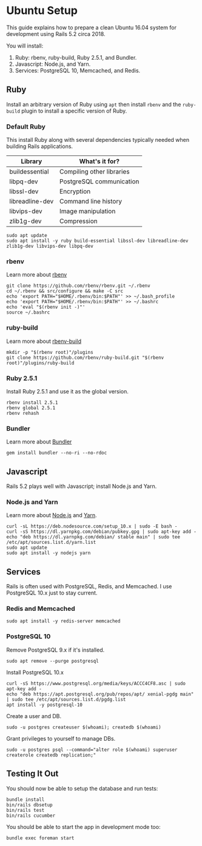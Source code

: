 # Ubuntu Setup

This guide explains how to prepare a clean Ubuntu 16.04 system for development using Rails 5.2 circa 2018.

You will install:

1. Ruby: rbenv, ruby-build, Ruby 2.5.1, and Bundler.
2. Javascript: Node.js, and Yarn.
3. Services: PostgreSQL 10, Memcached, and Redis.

## Ruby

Install an arbitrary version of Ruby using `apt` then install `rbenv` and the `ruby-build` plugin to install a specific version of Ruby.

### Default Ruby

This install Ruby along with several dependencies typically needed when building Rails applications.

| Library          | What's it for?                            |
| ---------------- | ----------------------------------------- |
| buildessential   | Compiling other libraries                 |
| libpq-dev        | PostgreSQL communication                  |
| libssl-dev       | Encryption                                |
| libreadline-dev  | Command line history                      |
| libvips-dev      | Image manipulation                        |
| zlib1g-dev       | Compression                               |

```
sudo apt update
sudo apt install -y ruby build-essential libssl-dev libreadline-dev zlib1g-dev libvips-dev libpq-dev
```

### rbenv

Learn more about [rbenv](https://github.com/rbenv/rbenv#readme)

```
git clone https://github.com/rbenv/rbenv.git ~/.rbenv
cd ~/.rbenv && src/configure && make -C src
echo 'export PATH="$HOME/.rbenv/bin:$PATH"' >> ~/.bash_profile
echo 'export PATH="$HOME/.rbenv/bin:$PATH"' >> ~/.bashrc
echo 'eval "$(rbenv init -)"'
source ~/.bashrc
```

### ruby-build

Learn more about [rbenv-build](https://github.com/rbenv/ruby-build#readme)

```
mkdir -p "$(rbenv root)"/plugins
git clone https://github.com/rbenv/ruby-build.git "$(rbenv root)"/plugins/ruby-build
```

### Ruby 2.5.1

Install Ruby 2.5.1 and use it as the global version.

```
rbenv install 2.5.1
rbenv global 2.5.1
rbenv rehash
```

### Bundler

Learn more about [Bundler](https://bundler.io/)

```
gem install bundler --no-ri --no-rdoc
```

## Javascript

Rails 5.2 plays well with Javascript; install Node.js and Yarn.

### Node.js and Yarn

Learn more about [Node.js](https://nodejs.org/en/) and [Yarn](https://yarnpkg.com/en/).

```
curl -sL https://deb.nodesource.com/setup_10.x | sudo -E bash -
curl -sS https://dl.yarnpkg.com/debian/pubkey.gpg | sudo apt-key add -
echo "deb https://dl.yarnpkg.com/debian/ stable main" | sudo tee /etc/apt/sources.list.d/yarn.list
sudo apt update
sudo apt install -y nodejs yarn
```

## Services

Rails is often used with PostgreSQL, Redis, and Memcached. I use PostgreSQL 10.x just to stay current.


### Redis and Memcached

```
sudo apt install -y redis-server memcached
```

### PostgreSQL 10

Remove PostgreSQL 9.x if it's installed.

```
sudo apt remove --purge postgresql
```

Install PostgreSQL 10.x

```
curl -sS https://www.postgresql.org/media/keys/ACCC4CF8.asc | sudo apt-key add -
echo "deb https://apt.postgresql.org/pub/repos/apt/ xenial-pgdg main" | sudo tee /etc/apt/sources.list.d/pgdg.list
apt install -y postgresql-10
```

Create a user and DB.

```
sudo -u postgres createuser $(whoami); createdb $(whoami)
```

Grant privileges to yourself to manage DBs.

```
sudo -u postgres psql --command="alter role $(whoami) superuser createrole createdb replication;"
```

## Testing It Out

You should now be able to setup the database and run tests:

```
bundle install
bin/rails dbsetup
bin/rails test
bin/rails cucumber
```

You should be able to start the app in development mode too:

```
bundle exec foreman start
```

